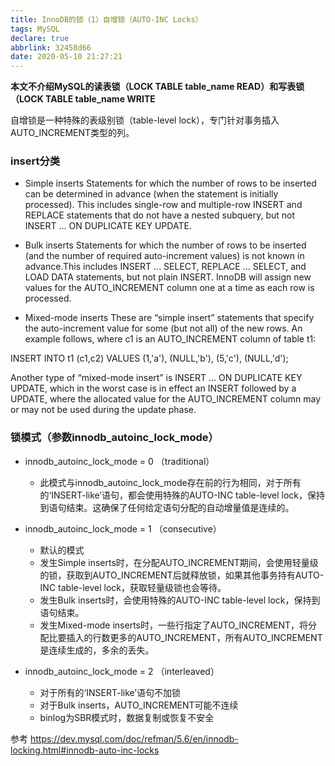```yaml
---
title: InnoDB的锁（1）自增锁（AUTO-INC Locks）
tags: MySQL
declare: true
abbrlink: 32458d66
date: 2020-05-10 21:27:21
---
```

**本文不介绍MySQL的读表锁（LOCK TABLE table_name READ）和写表锁（LOCK TABLE table_name WRITE**

自增锁是一种特殊的表级别锁（table-level lock），专门针对事务插入AUTO_INCREMENT类型的列。

### insert分类
+ Simple inserts
Statements for which the number of rows to be inserted can be determined in advance (when the statement is initially processed). This includes single-row and multiple-row INSERT and REPLACE statements that do not have a nested subquery, but not INSERT ... ON DUPLICATE KEY UPDATE.

+ Bulk inserts
Statements for which the number of rows to be inserted (and the number of required auto-increment values) is not known in advance.This includes INSERT ... SELECT, REPLACE ... SELECT, and LOAD DATA statements, but not plain INSERT. InnoDB will assign new values for the AUTO_INCREMENT column one at a time as each row is processed.

+ Mixed-mode inserts
These are “simple insert” statements that specify the auto-increment value for some (but not all) of the new rows. An example follows, where c1 is an AUTO_INCREMENT column of table t1:

INSERT INTO t1 (c1,c2) VALUES (1,'a'), (NULL,'b'), (5,'c'), (NULL,'d');

Another type of “mixed-mode insert” is INSERT ... ON DUPLICATE KEY UPDATE, which in the worst case is in effect an INSERT followed by a UPDATE, where the allocated value for the AUTO_INCREMENT column may or may not be used during the update phase.

### 锁模式（参数innodb_autoinc_lock_mode）
+ innodb_autoinc_lock_mode = 0 （traditional）
    + 此模式与innodb_autoinc_lock_mode存在前的行为相同，对于所有的‘INSERT-like’语句，都会使用特殊的AUTO-INC table-level lock，保持到语句结束。这确保了任何给定语句分配的自动增量值是连续的。

+ innodb_autoinc_lock_mode = 1 （consecutive）
    + 默认的模式
    + 发生Simple inserts时，在分配AUTO_INCREMENT期间，会使用轻量级的锁，获取到AUTO_INCREMENT后就释放锁，如果其他事务持有AUTO-INC table-level lock，获取轻量级锁也会等待。
    + 发生Bulk inserts时，会使用特殊的AUTO-INC table-level lock，保持到语句结束。
    + 发生Mixed-mode inserts时，一些行指定了AUTO_INCREMENT，将分配比要插入的行数更多的AUTO_INCREMENT，所有AUTO_INCREMENT是连续生成的，多余的丢失。

+ innodb_autoinc_lock_mode = 2 （interleaved）
    + 对于所有的‘INSERT-like’语句不加锁
    + 对于Bulk inserts，AUTO_INCREMENT可能不连续
    + binlog为SBR模式时，数据复制或恢复不安全



参考
https://dev.mysql.com/doc/refman/5.6/en/innodb-locking.html#innodb-auto-inc-locks





